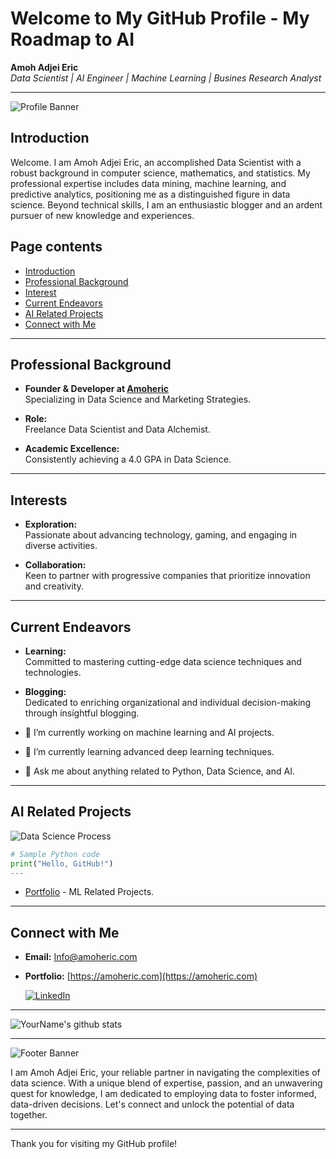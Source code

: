 # Welcome to My GitHub Profile - My Roadmap to AI

**Amoh Adjei Eric**  
_Data Scientist | AI Engineer | Machine Learning | Busines Research Analyst_

---

![Profile Banner](https://amoheric.com/wp-content/uploads/2023/11/Data-Scientist.png)  <!-- Replace URL_TO_YOUR_IMAGE with the link to your banner image -->

## Introduction

Welcome. I am Amoh Adjei Eric, an accomplished Data Scientist with a robust background in computer science, mathematics, and statistics. My professional expertise includes data mining, machine learning, and predictive analytics, positioning me as a distinguished figure in data science. Beyond technical skills, I am an enthusiastic blogger and an ardent pursuer of new knowledge and experiences.

## Page contents
- [Introduction](#introduction)
- [Professional Background](#Professional-Background)
- [Interest](#interest)
- [Current Endeavors](#Current-Endeavors)
- [AI Related Projects](#AI-Related-Projects)
- [Connect with Me](#Connect-with-me)

---

## Professional Background

- **Founder & Developer at [Amoheric](https://amoheric.com)**  
  Specializing in Data Science and Marketing Strategies.
  
- **Role:**  
  Freelance Data Scientist and Data Alchemist.
  
- **Academic Excellence:**  
  Consistently achieving a 4.0 GPA in Data Science.

---

## Interests

- **Exploration:**  
  Passionate about advancing technology, gaming, and engaging in diverse activities.
  
- **Collaboration:**  
  Keen to partner with progressive companies that prioritize innovation and creativity.

---

## Current Endeavors

- **Learning:**  
  Committed to mastering cutting-edge data science techniques and technologies.
  
- **Blogging:**  
  Dedicated to enriching organizational and individual decision-making through insightful blogging.

- 🔭 I’m currently working on machine learning and AI projects.
- 🌱 I’m currently learning advanced deep learning techniques.
- 💬 Ask me about anything related to Python, Data Science, and AI.

---

## AI Related Projects

![Data Science Process](https://amoheric.com/wp-content/uploads/2023/12/DATA-SCIENCE.gif) <!-- Replace URL_TO_ANOTHER_IMAGE with the link to an image showcasing your work or interests -->

```python
# Sample Python code
print("Hello, GitHub!")
---
```
- [Portfolio](https://github.com/amoheric/Data-Science-Projects) - ML Related Projects.

---

## Connect with Me

- **Email:** [Info@amoheric.com](mailto:info@amoheric.com)
- **Portfolio:** [https://amoheric.com](https://amoheric.com)
  
  [![LinkedIn](https://img.shields.io/badge/LinkedIn-0077B5?style=for-the-badge&logo=linkedin&logoColor=white)](https://www.linkedin.com/in/amoheric/)

---

![YourName's github stats](https://github-readme-stats.vercel.app/api?username=amoheric&show_icons=true)

---

![Footer Banner](https://amoheric.com/wp-content/uploads/2024/09/amoheric_footer_profile.png)  <!-- Replace URL_TO_FOOTER_IMAGE with the link to your footer image -->

I am Amoh Adjei Eric, your reliable partner in navigating the complexities of data science. With a unique blend of expertise, passion, and an unwavering quest for knowledge, I am dedicated to employing data to foster informed, data-driven decisions. Let's connect and unlock the potential of data together.

---

Thank you for visiting my GitHub profile!


